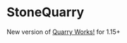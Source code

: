 # StoneQuarry

New version of [Quarry Works!](https://github.com/Wraith-Hunter/The-Works/tree/main/QuarryWorks) for 1.15+
